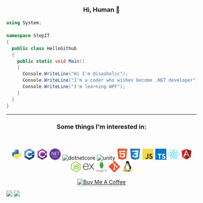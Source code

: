 <h3 align="center">Hi, Human 👋</h3>

```csharp
using System;

namespace StepIT
{
  public class HelloGithub
  {
    public static void Main()
    {
      Console.WriteLine("Hi I'm @isaaholic");
      Console.WriteLine("I'm a coder who wishes become .NET developer");
      Console.WriteLine("I'm learning WPF");
    }
  }
}
```

<hr>
<h3 align="center">Some things I'm interested in:</h3>
<br>


<p align="center">
<img src=https://raw.githubusercontent.com/devicons/devicon/master/icons/python/python-original.svg alt=python width="30" height="30"/>
<img src=https://github.com/devicons/devicon/blob/master/icons/cplusplus/cplusplus-original.svg alt=cpp width="30" height="30"/>
<img src=https://github.com/devicons/devicon/blob/master/icons/csharp/csharp-original.svg alt=csharp width="30" height="30"/>
<img src=https://github.com/devicons/devicon/blob/master/icons/dotnetcore/dotnetcore-original.svg alt=dotnetcore width="30" height="30"/>
<img src=https://cdn.worldvectorlogo.com/logos/blazor.svg alt=dotnetcore width="30" height="30"/>
<img src=https://github.com/devicons/devicon/blob/master/icons/unity/unity-original.svg alt=unity width="30" height="30"/>
<img src=https://raw.githubusercontent.com/devicons/devicon/master/icons/html5/html5-original.svg alt=html5 width="30" height="30"/>
<img src=https://raw.githubusercontent.com/devicons/devicon/master/icons/css3/css3-original.svg alt=css3 width="30" height="30"/>
<img src=https://raw.githubusercontent.com/devicons/devicon/master/icons/javascript/javascript-original.svg alt=javascript width="30" height="30"/>
<img src=https://raw.githubusercontent.com/devicons/devicon/master/icons/typescript/typescript-original.svg alt=type width="30" height="30"/>
<img src=https://raw.githubusercontent.com/devicons/devicon/master/icons/react/react-original.svg alt=react width="30" height="30"/>
 <img src=https://raw.githubusercontent.com/devicons/devicon/master/icons/angularjs/angularjs-original.svg alt=angular width="30" height="30"/>
<img src=https://raw.githubusercontent.com/devicons/devicon/master/icons/nodejs/nodejs-original.svg alt=nodejs width="30" height="30"/>
<img src=https://raw.githubusercontent.com/devicons/devicon/master/icons/express/express-original.svg alt=express width="30" height="30"/>
<img src=https://github.com/devicons/devicon/blob/master/icons/mongodb/mongodb-original-wordmark.svg alt=linux width="30" height="30"/>
<img src=https://raw.githubusercontent.com/devicons/devicon/master/icons/git/git-original.svg alt=git width="30" height="30"/>
<img src=https://raw.githubusercontent.com/devicons/devicon/master/icons/linux/linux-original.svg alt=linux width="30" height="30"/>
</p>

<p align="center">
<a href="https://www.buymeacoffee.com/isaaholic" target="_blank"><img src="https://www.buymeacoffee.com/assets/img/custom_images/orange_img.png" alt="Buy Me A Coffee" style="height: 41px !important;width: 174px !important;box-shadow: 0px 3px 2px 0px rgba(190, 190, 190, 0.5) !important;-webkit-box-shadow: 0px 3px 2px 0px rgba(190, 190, 190, 0.5) !important;" ></a>

</p>
<div style:"align-items: center">
<img height="180em" src="https://github-readme-stats.vercel.app/api?username=isaaholic&show_icons=true&theme=dracula&include_all_commits=true&count_private=true"/>
  <img height="180em" src="https://github-readme-stats.vercel.app/api/top-langs/?username=isaaholic&layout=compact&langs_count=7&theme=dracula"/>
</div>

